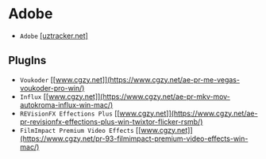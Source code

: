 # Adobe
* `Adobe` [[uztracker.net]](https://uztracker.net/search.php?uid=1421&myt=1)
## PlugIns
* `Voukoder` [[www.cgzy.net]](https://www.cgzy.net/ae-pr-me-vegas-voukoder-pro-win/)
* `Influx` [[www.cgzy.net]](https://www.cgzy.net/ae-pr-mkv-mov-autokroma-influx-win-mac/)
* `REVisionFX Effections Plus` [[www.cgzy.net]](https://www.cgzy.net/ae-pr-revisionfx-effections-plus-win-twixtor-flicker-rsmb/)
* `FilmImpact Premium Video Effects` [[www.cgzy.net]](https://www.cgzy.net/pr-93-filmimpact-premium-video-effects-win-mac/)